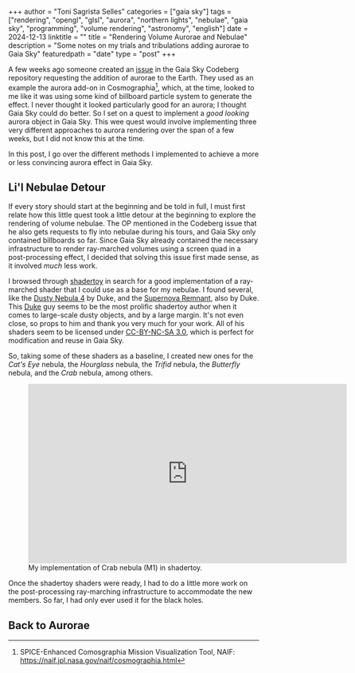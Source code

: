 +++
author = "Toni Sagrista Selles"
categories = ["gaia sky"]
tags = ["rendering", "opengl", "glsl", "aurora", "northern lights", "nebulae", "gaia sky", "programming", "volume rendering", "astronomy", "english"]
date = 2024-12-13
linktitle = ""
title = "Rendering Volume Aurorae and Nebulae"
description = "Some notes on my trials and tribulations adding aurorae to Gaia Sky"
featuredpath = "date"
type = "post"
+++

A few weeks ago someone created an [issue](https://codeberg.org/gaiasky/gaiasky/issues/784#issuecomment-2512129) in the Gaia Sky Codeberg repository requesting the addition of aurorae to the Earth. They used as an example the aurora add-on in Cosmographia[^cosmographia], which, at the time, looked to me like it was using some kind of billboard particle system to generate the effect. I never thought it looked particularly good for an aurora; I thought Gaia Sky could do better. So I set on a quest to implement a *good looking* aurora object in Gaia Sky. This wee quest would involve implementing three very different approaches to aurora rendering over the span of a few weeks, but I did not know this at the time.

In this post, I go over the different methods I implemented to achieve a more or less convincing aurora effect in Gaia Sky.


<!--more-->

## Li'l Nebulae Detour

If every story should start at the beginning and be told in full, I must first relate how this little quest took a little detour at the beginning to explore the rendering of volume nebulae. The OP mentioned in the Codeberg issue that he also gets requests to fly into nebulae during his tours, and Gaia Sky only contained billboards so far. Since Gaia Sky already contained the necessary infrastructure to render ray-marched volumes using a screen quad in a post-processing effect, I decided that solving this issue first made sense, as it involved *much* less work.

I browsed through [shadertoy](https://shadertoy.com) in search for a good implementation of a ray-marched shader that I could use as a base for my nebulae. I found several, like the [Dusty Nebula 4](https://www.shadertoy.com/view/MsVXWW) by Duke, and the [Supernova Remnant](https://www.shadertoy.com/view/MdKXzc), also by Duke. This [Duke](https://www.shadertoy.com/user/Duke) guy seems to be the most prolific shadertoy author when it comes to large-scale dusty objects, and by a large margin. It's not even close, so props to him and thank you very much for your work. All of his shaders seem to be licensed under [CC-BY-NC-SA 3.0](https://creativecommons.org/licenses/by-nc-sa/3.0/deed.en), which is perfect for modification and reuse in Gaia Sky.

So, taking some of these shaders as a baseline, I created new ones for the *Cat's Eye* nebula, the *Hourglass* nebula, the *Trifid* nebula, the *Butterfly* nebula, and the *Crab* nebula, among others.

<figure class="fig-center">
<iframe width="640" height="360" frameborder="0" src="https://www.shadertoy.com/embed/MfcBzH?gui=true&t=10&paused=true&muted=false" allowfullscreen></iframe>
<figcaption>My implementation of Crab nebula (M1) in shadertoy.</figcaption>
</figure>

Once the shadertoy shaders were ready, I had to do a little more work on the post-processing ray-marching infrastructure to accommodate the new members. So far, I had only ever used it for the black holes.

## Back to Aurorae

[^cosmographia]: SPICE-Enhanced Comosgraphia Mission Visualization Tool, NAIF: https://naif.jpl.nasa.gov/naif/cosmographia.html
